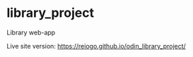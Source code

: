 # library_project
Library web-app

Live site version: https://reiogo.github.io/odin_library_project/

